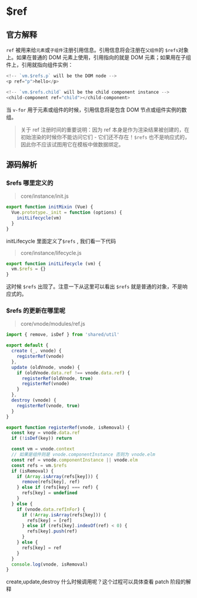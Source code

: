 # $ref

## 官方解释

`ref` 被用来给`元素`或`子组件`注册引用信息。引用信息将会注册在`父组件`的 `$refs`对象上。如果在普通的 DOM 元素上使用，引用指向的就是 DOM 元素；如果用在子组件上，引用就指向组件实例：

```javascript
<!-- `vm.$refs.p` will be the DOM node -->
<p ref="p">hello</p>

<!-- `vm.$refs.child` will be the child component instance -->
<child-component ref="child"></child-component>
```

当 `v-for` 用于元素或组件的时候，引用信息将是包含 DOM 节点或组件实例的数组。

> 关于 ref 注册时间的重要说明：因为 ref 本身是作为渲染结果被创建的，在初始渲染的时候你不能访问它们 - 它们还不存在！`$refs` 也不是响应式的，因此你不应该试图用它在模板中做数据绑定。

## 源码解析

### $refs 哪里定义的

> core/instance/init.js

```javascript
export function initMixin (Vue) {
  Vue.prototype._init = function (options) {
    initLifecycle(vm)
  }
}
```

initLifecycle 里面定义了`$refs` , 我们看一下代码

> core/instance/lifecycle.js

```javascript
export function initLifecycle (vm) {
  vm.$refs = {}
}
```

这时候 `$refs` 出现了。注意一下从这里可以看出 `$refs` 就是普通的对象，不是响应式的。

### $refs 的更新在哪里呢

> core/vnode/modules/ref.js

```javascript
import { remove, isDef } from 'shared/util'

export default {
  create (_, vnode) {
    registerRef(vnode)
  },
  update (oldVnode, vnode) {
    if (oldVnode.data.ref !== vnode.data.ref) {
      registerRef(oldVnode, true)
      registerRef(vnode)
    }
  },
  destroy (vnode) {
    registerRef(vnode, true)
  }
}

export function registerRef(vnode, isRemoval) {
  const key = vnode.data.ref
  if (!isDef(key)) return

  const vm = vnode.context
  // 如果是组件则是 vnode.componentInstance 否则为 vnode.elm
  const ref = vnode.componentInstance || vnode.elm
  const refs = vm.$refs
  if (isRemoval) {
    if (Array.isArray(refs[key])) {
      remove(refs[key], ref)
    } else if (refs[key] === ref) {
      refs[key] = undefined
    }
  } else {
    if (vnode.data.refInFor) {
      if (!Array.isArray(refs[key])) {
        refs[key] = [ref]
      } else if (refs[key].indexOf(ref) < 0) {
        refs[key].push(ref)
      }
    } else {
      refs[key] = ref
    }
  }
  console.log(vnode, isRemoval)
}

```

create,update,destroy 什么时候调用呢？这个过程可以具体查看 patch 阶段的解释

